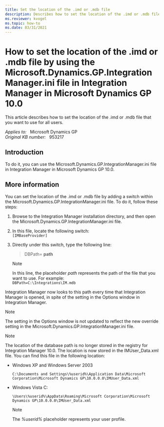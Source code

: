 ```yaml
---
title: Set the location of the .imd or .mdb file
description: Describes how to set the location of the .imd or .mdb file without opening Integration Manager.
ms.reviewer: kvogel
ms.topic: how-to
ms.date: 03/31/2021
---
```

# How to set the location of the .imd or .mdb file by using the Microsoft.Dynamics.GP.IntegrationManager.ini file in Integration Manager in Microsoft Dynamics GP 10.0

This article describes how to set the location of the .imd or .mdb file that you want to use for all users.

_Applies to:_ &nbsp; Microsoft Dynamics GP  
_Original KB number:_ &nbsp; 953217

## Introduction

To do it, you can use the Microsoft.Dynamics.GP.IntegrationManager.ini file in Integration Manager in Microsoft Dynamics GP 10.0.

## More information

You can set the location of the .imd or .mdb file by adding a switch within the Microsoft.Dynamics.GP.IntegrationManager.ini file. To do it, follow these steps:

1. Browse to the Integration Manager installation directory, and then open the Microsoft.Dynamics.GP.IntegrationManager.ini file.
2. In this file, locate the following switch:  
    `[IMBaseProvider]`

3. Directly under this switch, type the following line:

    > DBPath= **path**

    > [!NOTE]
    > In this line, the placeholder *path* represents the path of the file that you want to use. For example:  
    > `DBPath=C:\Integrations\IM.mdb`

Integration Manager now looks to this path every time that Integration Manager is opened, in spite of the setting in the Options window in Integration Manager.

> [!NOTE]
> The setting in the Options window is not updated to reflect the new override setting in the Microsoft.Dynamics.GP.IntegrationManager.ini file.

> [!NOTE]
> The location of the database path is no longer stored in the registry for Integration Manager 10.0. The location is now stored in the IMUser_Data.xml file. You can find this file in the following location:

- Windows XP and Windows Server 2003

    `C:\Documents and Settings\%userid%\Application Data\Microsoft Corporation\Microsoft Dynamics GP\10.0.0.0\IMUser_Data.xml`

- Windows Vista C:

    `\Users\%userid%\AppData\Roaming\Microsoft Corporation\Microsoft Dynamics GP\10.0.0.0\IMUser_Data.xml`

    > [!NOTE]
    > The *%userid%* placeholder represents your user profile.
